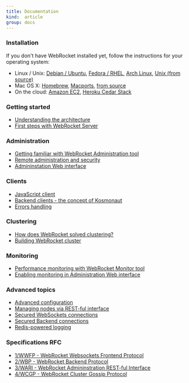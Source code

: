 ```yaml
---
title: Documentation
kind:  article
group: docs
---
```


### Installation

If you don't have WebRocket installed yet, follow the instructions for your
operating system:

* Linux / Unix: [Debian / Ubuntu](/install/debian/), [Fedora / RHEL](/install/rpm/),
  [Arch Linux](/install/archlinux), [Unix (from source)](/install/source/)
* Mac OS X: [Homebrew](/install/homebrew/), [Macports](/install/macports/),
  [from source](/install/osx/)
* On the cloud: [Amazon EC2](/install/ec2/), [Heroku Cedar Stack](/install/heroku/)

### Getting started

* [Understanding the architecture](/docs/architecture/)
* [First steps with WebRocket Server](/docs/first-steps/)

### Administration

* [Getting familiar with WebRocket Administration tool](/docs/webrocket-admin/intro/)
* [Remote administration and security](/docs/webrocket-admin/remote-administration/)
* [Admininstation Web interface](/docs/webrocket-admin/web-interface/)

### Clients

* [JavaScript client](/docs/webrocket-javascript/)
* [Backend clients - the concept of Kosmonaut](/docs/kosmonaut/)
* [Errors handling](/docs/errors-handling/)

### Clustering

* [How does WebRocket solved clustering?](/docs/clustering/how-it-works/)
* [Building WebRocket cluster](/docs/clustering/configuration/)

### Monitoring

* [Performance monitoring with WebRocket Monitor tool](/docs/webrocket-monitor/)
* [Enabling monitoring in Administration Web interface](/docs/webrocket-monitor/web-interface/)

### Advanced topics

* [Advanced configuration](/docs/advanced-configuration/)
* [Managing nodes via REST-ful interface](/docs/restful-admin/)
* [Secured WebSockets connections](/docs/websockets-tls/)
* [Secured Backend connections](/docs/backend-tls/)
* [Redis-powered logging](/docs/logging-with-redis/)

### Specifications RFC

* [1/WWFP - WebRocket Websockets Frontend Protocol](/rfc/WWFP/)
* [2/WBP - WebRocket Backend Protocol](/rfc/WBP/)
* [3/WARI - WebRocket Admininstration REST-ful Interface](/rfc/WARI/)
* [4/WCGP - WebRocket Cluster Gossip Protocol](/rfc/WCGP/)           
